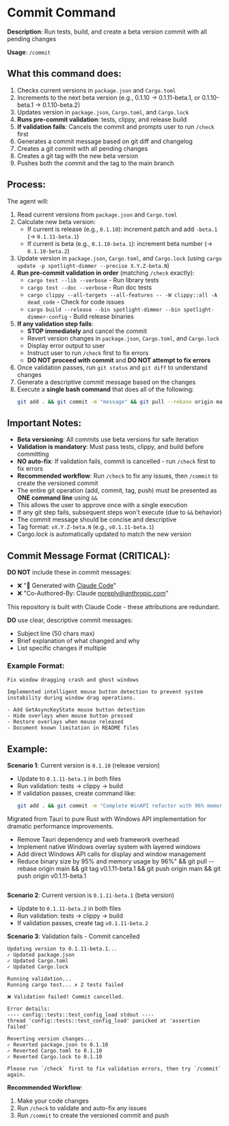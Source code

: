 # Commit Command

**Description**: Run tests, build, and create a beta version commit with all pending changes

**Usage**: `/commit`

## What this command does:

1. Checks current versions in `package.json` and `Cargo.toml`
2. Increments to the next beta version (e.g., 0.1.10 → 0.1.11-beta.1, or 0.1.10-beta.1 → 0.1.10-beta.2)
3. Updates version in `package.json`, `Cargo.toml`, and `Cargo.lock`
4. **Runs pre-commit validation**: tests, clippy, and release build
5. **If validation fails**: Cancels the commit and prompts user to run `/check` first
6. Generates a commit message based on git diff and changelog
7. Creates a git commit with all pending changes
8. Creates a git tag with the new beta version
9. Pushes both the commit and the tag to the main branch

## Process:

The agent will:
1. Read current versions from `package.json` and `Cargo.toml`
2. Calculate new beta version:
   - If current is release (e.g., `0.1.10`): increment patch and add `-beta.1` (→ `0.1.11-beta.1`)
   - If current is beta (e.g., `0.1.10-beta.1`): increment beta number (→ `0.1.10-beta.2`)
3. Update version in `package.json`, `Cargo.toml`, and `Cargo.lock` (using `cargo update -p spotlight-dimmer --precise X.Y.Z-beta.N`)
4. **Run pre-commit validation in order** (matching `/check` exactly):
   - `cargo test --lib --verbose` - Run library tests
   - `cargo test --doc --verbose` - Run doc tests
   - `cargo clippy --all-targets --all-features -- -W clippy::all -A dead_code` - Check for code issues
   - `cargo build --release --bin spotlight-dimmer --bin spotlight-dimmer-config` - Build release binaries
5. **If any validation step fails**:
   - **STOP immediately** and cancel the commit
   - Revert version changes in `package.json`, `Cargo.toml`, and `Cargo.lock`
   - Display error output to user
   - Instruct user to run `/check` first to fix errors
   - **DO NOT proceed with commit** and **DO NOT attempt to fix errors**
6. Once validation passes, run `git status` and `git diff` to understand changes
7. Generate a descriptive commit message based on the changes
8. Execute a **single bash command** that does all of the following:
   ```bash
   git add . && git commit -m "message" && git pull --rebase origin main && git tag vX.Y.Z-beta.N && git push origin main && git push origin vX.Y.Z-beta.N
   ```

## Important Notes:

- **Beta versioning**: All commits use beta versions for safe iteration
- **Validation is mandatory**: Must pass tests, clippy, and build before committing
- **NO auto-fix**: If validation fails, commit is cancelled - run `/check` first to fix errors
- **Recommended workflow**: Run `/check` to fix any issues, then `/commit` to create the versioned commit
- The entire git operation (add, commit, tag, push) must be presented as **ONE command line** using `&&`
- This allows the user to approve once with a single execution
- If any git step fails, subsequent steps won't execute (due to `&&` behavior)
- The commit message should be concise and descriptive
- Tag format: `vX.Y.Z-beta.N` (e.g., `v0.1.11-beta.1`)
- Cargo.lock is automatically updated to match the new version

## Commit Message Format (CRITICAL):

**DO NOT** include these in commit messages:
- ❌ "🤖 Generated with [Claude Code](https://claude.com/claude-code)"
- ❌ "Co-Authored-By: Claude <noreply@anthropic.com>"

This repository is built with Claude Code - these attributions are redundant.

**DO** use clear, descriptive commit messages:
- Subject line (50 chars max)
- Brief explanation of what changed and why
- List specific changes if multiple

### Example Format:
```
Fix window dragging crash and ghost windows

Implemented intelligent mouse button detection to prevent system instability during window drag operations.

- Add GetAsyncKeyState mouse button detection
- Hide overlays when mouse button pressed
- Restore overlays when mouse released
- Document known limitation in README files
```

## Example:

**Scenario 1**: Current version is `0.1.10` (release version)
- Update to `0.1.11-beta.1` in both files
- Run validation: tests → clippy → build
- If validation passes, create command like:
  ```bash
  git add . && git commit -m "Complete WinAPI refactor with 96% memory reduction

Migrated from Tauri to pure Rust with Windows API implementation for dramatic performance improvements.

- Remove Tauri dependency and web framework overhead
- Implement native Windows overlay system with layered windows
- Add direct Windows API calls for display and window management
- Reduce binary size by 95% and memory usage by 96%" && git pull --rebase origin main && git tag v0.1.11-beta.1 && git push origin main && git push origin v0.1.11-beta.1
  ```

**Scenario 2**: Current version is `0.1.11-beta.1` (beta version)
- Update to `0.1.11-beta.2` in both files
- Run validation: tests → clippy → build
- If validation passes, create tag `v0.1.11-beta.2`

**Scenario 3**: Validation fails - Commit cancelled
```
Updating version to 0.1.11-beta.1...
✓ Updated package.json
✓ Updated Cargo.toml
✓ Updated Cargo.lock

Running validation...
Running cargo test... ✗ 2 tests failed

❌ Validation failed! Commit cancelled.

Error details:
---- config::tests::test_config_load stdout ----
thread 'config::tests::test_config_load' panicked at 'assertion failed'

Reverting version changes...
✓ Reverted package.json to 0.1.10
✓ Reverted Cargo.toml to 0.1.10
✓ Reverted Cargo.lock to 0.1.10

Please run `/check` first to fix validation errors, then try `/commit` again.
```

**Recommended Workflow**:
1. Make your code changes
2. Run `/check` to validate and auto-fix any issues
3. Run `/commit` to create the versioned commit and push